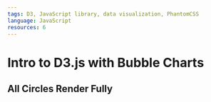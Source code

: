 ```yaml
---
tags: D3, JavaScript library, data visualization, PhantomCSS
language: JavaScript
resources: 6
---
```


# Intro to D3.js with Bubble Charts

## All Circles Render Fully
